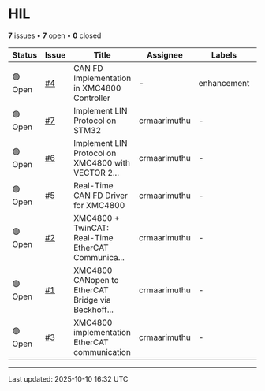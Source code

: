# HIL

**7** issues • **7** open • **0** closed

<table class="github-issue-table">
<thead>
<tr>
<th>Status</th>
<th>Issue</th>
<th>Title</th>
<th>Assignee</th>
<th>Labels</th>
<th>Updated</th>
</tr>
</thead>
<tbody>
<tr><td>🟢 Open</td><td><a href='./issue-4-CAN-FD-Implementation-in-XMC4800-Controller.md'>#4</a></td><td>CAN FD Implementation in XMC4800 Controller</td><td>-</td><td>enhancement</td><td>2025-08-01</td></tr>
<tr><td>🟢 Open</td><td><a href='./issue-7-Implement-LIN-Protocol-on-STM32.md'>#7</a></td><td>Implement LIN Protocol on STM32</td><td>crmaarimuthu</td><td>-</td><td>2025-05-14</td></tr>
<tr><td>🟢 Open</td><td><a href='./issue-6-Implement-LIN-Protocol-on-XMC4800-with-VECTOR-2209.md'>#6</a></td><td>Implement LIN Protocol on XMC4800 with VECTOR 2...</td><td>crmaarimuthu</td><td>-</td><td>2025-05-13</td></tr>
<tr><td>🟢 Open</td><td><a href='./issue-5-Real-Time-CAN-FD-Driver-for-XMC4800.md'>#5</a></td><td>Real-Time CAN FD Driver for XMC4800</td><td>crmaarimuthu</td><td>-</td><td>2025-05-13</td></tr>
<tr><td>🟢 Open</td><td><a href='./issue-2-XMC4800--TwinCAT-Real-Time-EtherCAT-Communication-.md'>#2</a></td><td>XMC4800 + TwinCAT: Real-Time EtherCAT Communica...</td><td>crmaarimuthu</td><td>-</td><td>2025-04-29</td></tr>
<tr><td>🟢 Open</td><td><a href='./issue-1-XMC4800-CANopen-to-EtherCAT-Bridge-via-Beckhoff-EL.md'>#1</a></td><td>XMC4800 CANopen to EtherCAT Bridge via Beckhoff...</td><td>crmaarimuthu</td><td>-</td><td>2025-04-29</td></tr>
<tr><td>🟢 Open</td><td><a href='./issue-3-XMC4800-implementation-EtherCAT-communication.md'>#3</a></td><td>XMC4800 implementation EtherCAT communication</td><td>crmaarimuthu</td><td>-</td><td>2025-04-29</td></tr>
</tbody>
</table>

---

Last updated: 2025-10-10 16:32 UTC